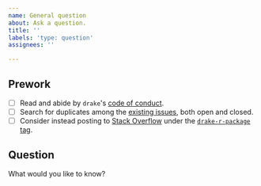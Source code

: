 ```yaml
---
name: General question
about: Ask a question.
title: ''
labels: 'type: question'
assignees: ''

---
```


## Prework

- [ ] Read and abide by `drake`'s [code of conduct](https://github.com/ropensci/drake/blob/master/CODE_OF_CONDUCT.md).
- [ ] Search for duplicates among the [existing issues](https://github.com/ropensci/drake/issues), both open and closed.
- [ ] Consider instead posting to [Stack Overflow](https://stackoverflow.com) under the [`drake-r-package` tag](https://stackoverflow.com/tags/drake-r-package).

## Question

What would you like to know?
